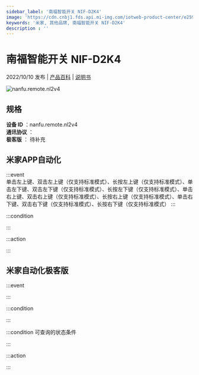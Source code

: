 ```yaml
---
sidebar_label: '南福智能开关 NIF-D2K4'
image: 'https://cdn.cnbj1.fds.api.mi-img.com/iotweb-product-center/e259d84dc0be32253a3562d89e9adefb_1660291779231.png?GalaxyAccessKeyId=AKVGLQWBOVIRQ3XLEW&Expires=9223372036854775807&Signature=5vu1EDrzzjoPcZh5X6Bv+S5rulg='
keywords: '米家, 其他品牌, 南福智能开关 NIF-D2K4'
description : ''
---
```

# 南福智能开关 NIF-D2K4

2022/10/10 发布 | [产品百科](https://home.mi.com/webapp/content/baike/product/index.html?model=nanfu.remote.nl2v4/) | [说明书](https://home.mi.com/views/introduction.html?model=nanfu.remote.nl2v4&region=cn)

![nanfu.remote.nl2v4](https://cdn.cnbj1.fds.api.mi-img.com/iotweb-product-center/e259d84dc0be32253a3562d89e9adefb_1660291779231.png?GalaxyAccessKeyId=AKVGLQWBOVIRQ3XLEW&Expires=9223372036854775807&Signature=5vu1EDrzzjoPcZh5X6Bv+S5rulg=)

## 规格  
> 
**设备 ID** ：nanfu.remote.nl2v4  
**通讯协议** ：  
**极客版**  ： 待补充 


## 米家APP自动化  

:::event  
单击左上键、双击左上键（仅支持标准模式）、长按左上键（仅支持标准模式）、单击左下键、双击左下键（仅支持标准模式）、长按左下键（仅支持标准模式）、单击右上键、双击右上键（仅支持标准模式）、长按右上键（仅支持标准模式）、单击右下键、双击右下键（仅支持标准模式）、长按右下键（仅支持标准模式）
:::

:::condition  

:::

:::action   

:::

## 米家自动化极客版  

:::event  

:::

:::condition  

:::

:::condition 可查询的状态条件  

:::

:::action  

:::

        
